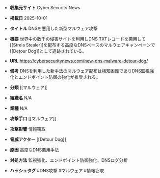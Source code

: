 - **収集元サイト**
Cyber Security News

- **掲載日**
2025-10-01

- **タイトル**
DNSを悪用した新型マルウェア攻撃

- **概要**
世界中の数千の侵害サイトを利用しDNS TXTレコードを悪用して[[Strela Stealer]]を配布する高度なDNSベースのマルウェアキャンペーンで[[Detour Dog]]として追跡されている。

- **URL**
https://cybersecuritynews.com/new-dns-malware-detour-dog/

- **備考**
DNSを利用した新手法のマルウェア配布は検知困難でありDNS監視強化とエンドポイント防御の強化が推奨される。

- **分類**
[[マルウェア]]

- **組織名**
N/A

- **業種**
N/A

- **攻撃手口**
[[マルウェア]]

- **攻撃影響**
情報窃取

- **脅威アクター**
[[Detour Dog]]

- **原因**
高度なDNS悪用手法

- **対処方法**
監視強化、エンドポイント防御強化、DNSログ分析

- **ハッシュタグ**
#DNS攻撃 #マルウェア #情報窃取

